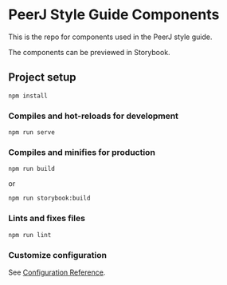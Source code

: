 # PeerJ Style Guide Components

This is the repo for components used in the PeerJ style guide.

The components can be previewed in Storybook.

## Project setup

```
npm install
```

### Compiles and hot-reloads for development

```
npm run serve
```

### Compiles and minifies for production

```
npm run build
```

or

```
npm run storybook:build
```

### Lints and fixes files

```
npm run lint
```

### Customize configuration

See [Configuration Reference](https://cli.vuejs.org/config/).
